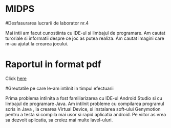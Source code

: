 # MIDPS 

#Desfasurarea lucrarii de laborator nr.4

Mai intii am facut cunostiinta cu IDE-ul si limbajul de programare.
Am cautat turoriale si informatii despre ce joc as putea realiza.
Am cautat imagini care m-au ajutat la crearea jocului.

# Raportul in format pdf

Click [here](https://github.com/sarpediana/MIDPS/blob/master/Laborator4/Raport.pdf)


#Greutatile pe care le-am intilnit in timpul efectuarii

Prima problema intilnita a fost familiarizarea cu IDE-ul Android Studio si cu limbajul de programare Java.
Am intilnit probleme cu compilarea programul scris in Java , la crearea Virtual Device, si instalarea soft-ului Genymotion pentru a testa si compila mai usor si rapid aplicatia android.
Pe viitor as vrea sa dezvolt aplicatia, sa creiez mai multe lavel-uluri.

